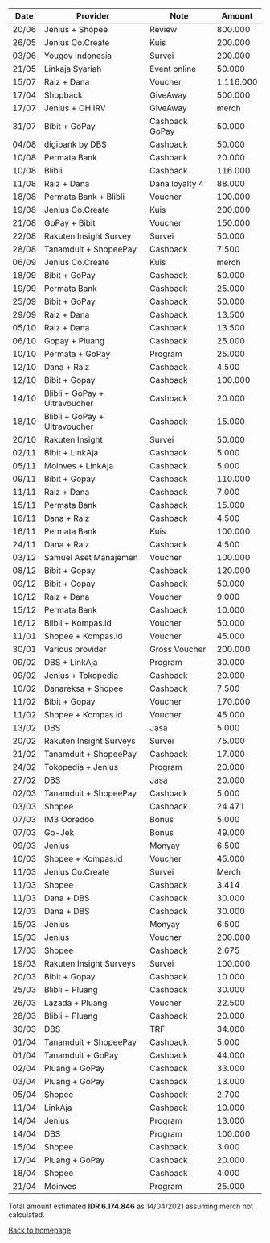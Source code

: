 | Date | Provider | Note | Amount |
|------|----------|------|--------|
| 20/06 |	Jenius + Shopee |	Review |	800.000 |
| 26/05 | Jenius Co.Create |	Kuis |	200.000 |
| 03/06 |	Yougov Indonesia |	Survei | 200.000	|
| 21/05 |	Linkaja Syariah |	Event online |	50.000 |
| 15/07 |	Raiz + Dana |	Voucher |	1.116.000	|
| 17/04 |	Shopback |	GiveAway |	500.000 |	
| 17/07 |	Jenius + OH.IRV |	GiveAway | merch |		
| 31/07 |	Bibit + GoPay |	Cashback GoPay |	50.000	|
| 04/08 |	digibank by DBS |	Cashback | 50.000 |	
| 10/08 |	Permata Bank |	Cashback |	20.000 |	
| 10/08 |	Blibli |	Cashback |	116.000 |	
| 11/08 |	Raiz + Dana | Dana loyalty 4 |	88.000	|
| 18/08 |	Permata Bank + Blibli	| Voucher |	100.000 |	
| 19/08 |	Jenius Co.Create |	Kuis	| 200.000	|
| 21/08 |	GoPay + Bibit |	Voucher |	150.000|	
| 22/08 |	Rakuten Insight Survey |	Survei |	50.000 |	
| 28/08 |	Tanamduit + ShopeePay |	Cashback	| 7.500 |	
| 06/09 |	Jenius Co.Create |	Kuis	| merch |	
| 18/09 |	Bibit + GoPay |	Cashback |	50.000	|
| 19/09 |	Permata Bank |	Cashback |	25.000 |	
| 25/09 |	Bibit + GoPay |	Cashback |	50.000 |	
| 29/09 |	Raiz + Dana |	Cashback |	13.500 |	
| 05/10 |	Raiz + Dana |	Cashback |	13.500 |
| 06/10 |	Gopay + Pluang |	Cashback |	25.000	|
| 10/10 |	Permata + GoPay |	Program |	25.000	|
| 12/10 |	Dana + Raiz |	Cashback |	4.500 |	
| 12/10 |	Bibit + Gopay	| Cashback |	100.000 |	
| 14/10 |	Blibli + GoPay + Ultravoucher |	Cashback |	20.000 |	
| 18/10 |	Blibli + GoPay + Ultravoucher |	Cashback |	15.000 |	
| 20/10 |	Rakuten Insight |	Survei |	50.000 |	
| 02/11 |	Bibit + LinkAja |	Cashback |	5.000 |	
| 05/11 |	Moinves + LinkAja |	Cashback |	5.000	|
| 09/11 |	Bibit + Gopay |	Cashback |	110.000 |	
| 11/11 |	Raiz + Dana |	Cashback |	7.000 |
| 15/11 |	Permata Bank |	Cashback |	15.000 |	
| 16/11 |	Dana + Raiz |	Cashback |	4.500 |	
| 16/11 |	Permata Bank |	Kuis |	100.000 |
| 24/11 |	Dana + Raiz |	Cashback |	4.500	|
| 03/12 |	Samuel Aset Manajemen |	Voucher |	100.000	|
| 08/12 |	Bibit + Gopay |	Cashback |	120.000	|
| 09/12 |	Bibit + Gopay |	Cashback |	50.000	|
| 10/12 |	Raiz + Dana |	Voucher |	9.000 |
| 15/12 |	Permata Bank |	Cashback |	10.000	 |
| 16/12 |	Blibli + Kompas.id |	Voucher |	50.000 |
| 11/01 |	Shopee + Kompas.id |	Voucher |	45.000	|
| 30/01 |	Various provider | Gross Voucher | 200.000 |	
| 09/02 |	DBS + LinkAja |	Program	| 30.000	|
| 09/02 |	Jenius + Tokopedia |	Cashback| 20.000 |	
| 10/02 |	Danareksa + Shopee |	Cashback |	7.500 |	
| 11/02 |	Bibit + Gopay |	Voucher| 170.000	|
| 11/02 |	Shopee + Kompas.id |	Voucher |	45.000	|
| 13/02 | DBS | Jasa | 5.000 | |
| 20/02 | Rakuten Insight Surveys | Survei | 75.000 |
| 21/02 | Tanamduit + ShopeePay | Cashback | 17.000 | 
| 24/02 | Tokopedia + Jenius | Program | 20.000 |
| 27/02 | DBS | Jasa | 20.000 |
| 02/03 | Tanamduit + ShopeePay | Cashback | 5.000| 
| 03/03 | Shopee | Cashback | 24.471 |
| 07/03 | IM3 Ooredoo | Bonus | 5.000 |
| 07/03 | Go-Jek | Bonus | 49.000 |
| 09/03 | Jenius | Monyay | 6.500 |
| 10/03 | Shopee + Kompas.id | Voucher | 45.000 |
| 11/03 | Jenius Co.Create | Survei | Merch |
| 11/03 | Shopee | Cashback | 3.414 |
| 11/03 | Dana + DBS | Cashback | 30.000 |
| 12/03 | Dana + DBS | Cashback | 30.000 |
| 15/03 | Jenius | Monyay | 6.500 |
| 15/03 | Jenius | Voucher | 200.000 |
| 17/03 | Shopee | Cashback | 2.675 |
| 19/03 | Rakuten Insight Surveys | Survei | 100.000 |
| 20/03 | Bibit + Gopay | Cashback | 10.000 |
| 25/03 | Blibli + Pluang | Cashback | 30.000 |
| 26/03 | Lazada + Pluang | Voucher | 22.500 |
| 28/03 | Blibli + Pluang | Cashback | 20.000 |
| 30/03 | DBS | TRF | 34.000 |
| 01/04 | Tanamduit + ShopeePay | Cashback | 5.000 |
| 01/04 | Tanamduit + GoPay | Cashback | 44.000 |
| 02/04 | Pluang + GoPay | Cashback | 33.000 |
| 03/04 | Pluang + GoPay | Cashback | 13.000 |
| 05/04 | Shopee | Cashback | 2.700 | 
| 11/04 | LinkAja | Cashback | 10.000 |
| 14/04 | Jenius | Program | 13.000 |
| 14/04 | DBS | Program | 100.000 |
| 15/04 | Shopee | Cashback | 3.000 |
| 17/04 | Pluang + GoPay | Cashback | 20.000 |
| 18/04 | Shopee | Cashback | 4.000 |
| 21/04 | Moinves | Program | 25.000 |

Total amount estimated **IDR 6.174.846** as 14/04/2021 assuming merch not calculated.

[Back to homepage](/)

